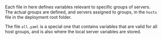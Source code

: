 Each file in here defines variables relevant to specific groups of servers.  The actual groups are defined, and servers assigned to groups, in the `hosts` file in the deployment root folder.

The file `all.yaml` is a special one that contains variables that are valid for all host groups, and is also where the local server variables are stored.


